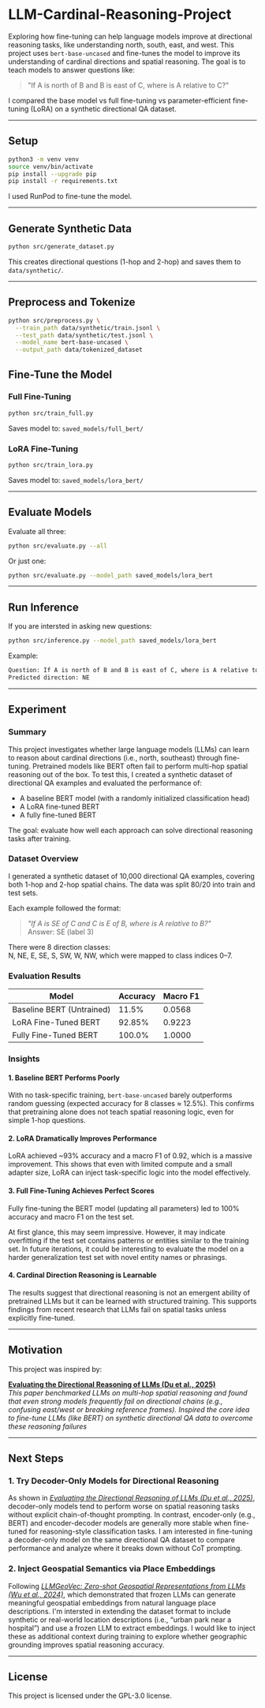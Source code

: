 # LLM-Cardinal-Reasoning-Project
Exploring how fine-tuning can help language models improve at directional reasoning tasks, like understanding north, south, east, and west. This project uses `bert-base-uncased` and fine-tunes the model to improve its understanding of cardinal directions and spatial reasoning. The goal is to teach models to answer questions like:

> "If A is north of B and B is east of C, where is A relative to C?"

I compared the base model vs full fine-tuning vs parameter-efficient fine-tuning (LoRA) on a synthetic directional QA dataset.

---

## Setup

```bash
python3 -m venv venv
source venv/bin/activate
pip install --upgrade pip
pip install -r requirements.txt
```

I used RunPod to fine-tune the model. 

---

## Generate Synthetic Data
```bash
python src/generate_dataset.py
```
This creates directional questions (1-hop and 2-hop) and saves them to `data/synthetic/`.

---

## Preprocess and Tokenize
```bash
python src/preprocess.py \
  --train_path data/synthetic/train.jsonl \
  --test_path data/synthetic/test.jsonl \
  --model_name bert-base-uncased \
  --output_path data/tokenized_dataset
```

## Fine-Tune the Model

### Full Fine-Tuning
```bash
python src/train_full.py
```
Saves model to: `saved_models/full_bert/`

### LoRA Fine-Tuning
```bash
python src/train_lora.py
```
Saves model to: `saved_models/lora_bert/`

---

## Evaluate Models
Evaluate all three:
```bash
python src/evaluate.py --all
```

Or just one:
```bash
python src/evaluate.py --model_path saved_models/lora_bert
```

---

## Run Inference
If you are intersted in asking new questions:
```bash
python src/inference.py --model_path saved_models/lora_bert
```
Example:
```bash
Question: If A is north of B and B is east of C, where is A relative to C?
Predicted direction: NE
```

---

## Experiment

### Summary

This project investigates whether large language models (LLMs) can learn to reason about cardinal directions (i.e., north, southeast) through fine-tuning. Pretrained models like BERT often fail to perform multi-hop spatial reasoning out of the box. To test this, I created a synthetic dataset of directional QA examples and evaluated the performance of:

- A baseline BERT model (with a randomly initialized classification head)
- A LoRA fine-tuned BERT
- A fully fine-tuned BERT

The goal: evaluate how well each approach can solve directional reasoning tasks after training.

### Dataset Overview

I generated a synthetic dataset of 10,000 directional QA examples, covering both 1-hop and 2-hop spatial chains. The data was split 80/20 into train and test sets.

Each example followed the format:

> *"If A is SE of C and C is E of B, where is A relative to B?"*  
> Answer: SE (label 3)

There were 8 direction classes:  
N, NE, E, SE, S, SW, W, NW, which were mapped to class indices 0–7.


### Evaluation Results

| Model                        | Accuracy | Macro F1 |
|-----------------------------|----------|----------|
| Baseline BERT (Untrained) | 11.5%    | 0.0568   |
| LoRA Fine-Tuned BERT      | 92.85%   | 0.9223   |
| Fully Fine-Tuned BERT     | 100.0% | 1.0000 |

### Insights

#### 1. Baseline BERT Performs Poorly

With no task-specific training, `bert-base-uncased` barely outperforms random guessing (expected accuracy for 8 classes ≈ 12.5%). This confirms that pretraining alone does not teach spatial reasoning logic, even for simple 1-hop questions.

#### 2. LoRA Dramatically Improves Performance

LoRA achieved ~93% accuracy and a macro F1 of 0.92, which is a massive improvement. This shows that even with limited compute and a small adapter size, LoRA can inject task-specific logic into the model effectively.

#### 3. Full Fine-Tuning Achieves Perfect Scores

Fully fine-tuning the BERT model (updating all parameters) led to 100% accuracy and macro F1 on the test set.

At first glance, this may seem impressive. However, it may indicate overfitting if the test set contains patterns or entities similar to the training set. In future iterations, it could be interesting to evaluate the model on a harder generalization test set with novel entity names or phrasings.

#### 4. Cardinal Direction Reasoning is Learnable

The results suggest that directional reasoning is not an emergent ability of pretrained LLMs but it can be learned with structured training. This supports findings from recent research that LLMs fail on spatial tasks unless explicitly fine-tuned.

---

## Motivation
This project was inspired by: 

[**Evaluating the Directional Reasoning of LLMs (Du et al., 2025)**](https://arxiv.org/abs/2507.12059)  
  *This paper benchmarked LLMs on multi-hop spatial reasoning and found that even strong models frequently fail on directional chains (e.g., confusing east/west or breaking reference frames). Inspired the core idea to fine-tune LLMs (like BERT) on synthetic directional QA data to overcome these reasoning failures* 

--- 

## Next Steps

### 1. Try Decoder-Only Models for Directional Reasoning

As shown in *[Evaluating the Directional Reasoning of LLMs (Du et al., 2025)](https://arxiv.org/abs/2507.12059)*, decoder-only models tend to perform worse on spatial reasoning tasks without explicit chain-of-thought prompting. In contrast, encoder-only (e.g., BERT) and encoder-decoder models are generally more stable when fine-tuned for reasoning-style classification tasks. I am interested in fine-tuning a decoder-only model on the same directional QA dataset to compare performance and analyze where it breaks down without CoT prompting.

### 2. Inject Geospatial Semantics via Place Embeddings

Following *[LLMGeoVec: Zero-shot Geospatial Representations from LLMs (Wu et al., 2024)](https://arxiv.org/abs/2408.12116)*, which demonstrated that frozen LLMs can generate meaningful geospatial embeddings from natural language place descriptions. I'm intersted in extending the dataset format to include synthetic or real-world location descriptions (i.e., “urban park near a hospital”) and use a frozen LLM to extract embeddings. I would like to inject these as additional context during training to explore whether geographic grounding improves spatial reasoning accuracy.

---

## License
This project is licensed under the GPL-3.0 license.
